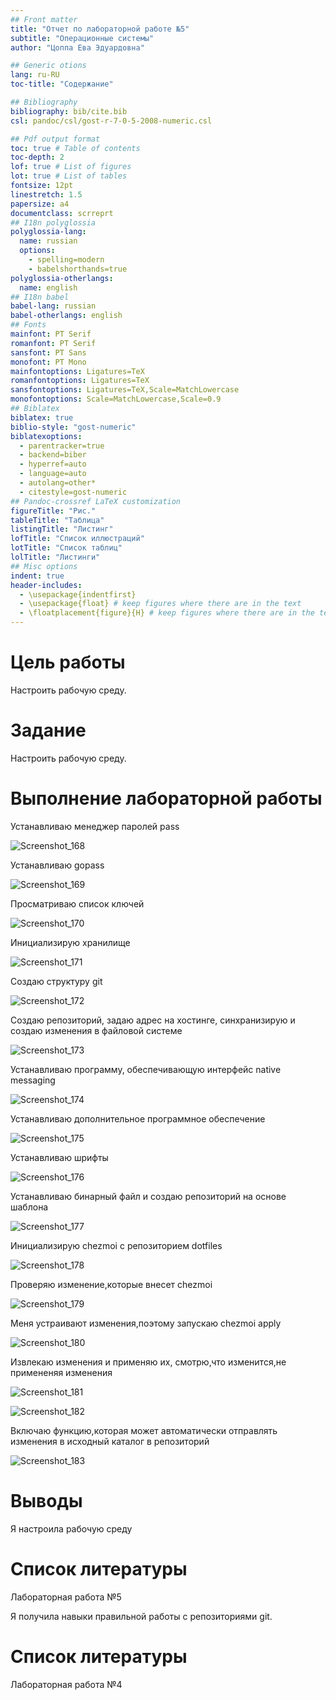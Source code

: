 ```yaml
---
## Front matter
title: "Отчет по лабораторной работе №5"
subtitle: "Операционные системы"
author: "Цоппа Ева Эдуардовна"

## Generic otions
lang: ru-RU
toc-title: "Содержание"

## Bibliography
bibliography: bib/cite.bib
csl: pandoc/csl/gost-r-7-0-5-2008-numeric.csl

## Pdf output format
toc: true # Table of contents
toc-depth: 2
lof: true # List of figures
lot: true # List of tables
fontsize: 12pt
linestretch: 1.5
papersize: a4
documentclass: scrreprt
## I18n polyglossia
polyglossia-lang:
  name: russian
  options:
	- spelling=modern
	- babelshorthands=true
polyglossia-otherlangs:
  name: english
## I18n babel
babel-lang: russian
babel-otherlangs: english
## Fonts
mainfont: PT Serif
romanfont: PT Serif
sansfont: PT Sans
monofont: PT Mono
mainfontoptions: Ligatures=TeX
romanfontoptions: Ligatures=TeX
sansfontoptions: Ligatures=TeX,Scale=MatchLowercase
monofontoptions: Scale=MatchLowercase,Scale=0.9
## Biblatex
biblatex: true
biblio-style: "gost-numeric"
biblatexoptions:
  - parentracker=true
  - backend=biber
  - hyperref=auto
  - language=auto
  - autolang=other*
  - citestyle=gost-numeric
## Pandoc-crossref LaTeX customization
figureTitle: "Рис."
tableTitle: "Таблица"
listingTitle: "Листинг"
lofTitle: "Список иллюстраций"
lotTitle: "Список таблиц"
lolTitle: "Листинги"
## Misc options
indent: true
header-includes:
  - \usepackage{indentfirst}
  - \usepackage{float} # keep figures where there are in the text
  - \floatplacement{figure}{H} # keep figures where there are in the text
---
```


# Цель работы

Настроить рабочую среду.


# Задание

Настроить рабочую среду.


# Выполнение лабораторной работы

Устанавливаю менеджер паролей pass 

![Screenshot_168](https://github.com/evatsoppa/study_2023-2024_os-intro/assets/145338773/1df48fbf-6cf7-42a2-bfc9-cfea01632f8a)

Устанавливаю gopass

![Screenshot_169](https://github.com/evatsoppa/study_2023-2024_os-intro/assets/145338773/57724fbf-d958-4cf0-bca9-a3d668ea6208)

Просматриваю список ключей 

![Screenshot_170](https://github.com/evatsoppa/study_2023-2024_os-intro/assets/145338773/108b1238-aed0-40f1-aa0b-f47169299f63)

Инициализирую хранилище  

![Screenshot_171](https://github.com/evatsoppa/study_2023-2024_os-intro/assets/145338773/d8900659-eec7-4380-aad1-02457fa8fd27)

Создаю структуру git 

![Screenshot_172](https://github.com/evatsoppa/study_2023-2024_os-intro/assets/145338773/b17ff122-d5f7-4436-a54c-3bca0cf31d59)

Создаю репозиторий, задаю адрес на хостинге, синхранизирую и создаю изменения в файловой системе 

![Screenshot_173](https://github.com/evatsoppa/study_2023-2024_os-intro/assets/145338773/06683908-bf5d-4d50-b73a-956aa599cf05)

Устанавливаю программу, обеспечивающую интерфейс native messaging 

![Screenshot_174](https://github.com/evatsoppa/study_2023-2024_os-intro/assets/145338773/574a5c99-f274-457c-ac5f-bb2b9c4327a0)

Устанавливаю дополнительное программное обеспечение 

![Screenshot_175](https://github.com/evatsoppa/study_2023-2024_os-intro/assets/145338773/b51620fb-f796-4620-a546-e7cc1710a430)

Устанавливаю шрифты  

![Screenshot_176](https://github.com/evatsoppa/study_2023-2024_os-intro/assets/145338773/39b683d6-768d-4f42-bfc6-9f8b03edbb5d)

Устанавливаю бинарный файл и создаю репозиторий на основе шаблона 

![Screenshot_177](https://github.com/evatsoppa/study_2023-2024_os-intro/assets/145338773/ad128fe1-b241-4b0c-a8e2-05420fab0a61)

Инициализирую chezmoi с репозиторием dotfiles

![Screenshot_178](https://github.com/evatsoppa/study_2023-2024_os-intro/assets/145338773/907efe36-edc0-4565-8e3f-c4e342a33473)

Проверяю изменение,которые внесет chezmoi 

![Screenshot_179](https://github.com/evatsoppa/study_2023-2024_os-intro/assets/145338773/04c9afc1-03cb-44f8-a620-36485d695c17)

Меня устраивают изменения,поэтому запускаю chezmoi apply 

![Screenshot_180](https://github.com/evatsoppa/study_2023-2024_os-intro/assets/145338773/c7e1afa2-7c81-49b0-bcf5-c1df7c55efcf)

Извлекаю изменения и применяю их, смотрю,что изменится,не примененяя изменения 

![Screenshot_181](https://github.com/evatsoppa/study_2023-2024_os-intro/assets/145338773/15f4744d-7222-4295-b9b9-c1b25f7d71c4)

![Screenshot_182](https://github.com/evatsoppa/study_2023-2024_os-intro/assets/145338773/76f9537b-3d5b-4941-a6a3-b43c7d12655d)

Включаю функцию,которая может автоматически отправлять изменения в исходный каталог в репозиторий 

![Screenshot_183](https://github.com/evatsoppa/study_2023-2024_os-intro/assets/145338773/ee52114b-ebe3-4552-ba09-5882b05156f0)

# Выводы

Я настроила рабочую среду

# Список литературы

 Лабораторная работа №5


Я получила навыки правильной работы с репозиториями git.

# Список литературы

Лабораторная работа №4
